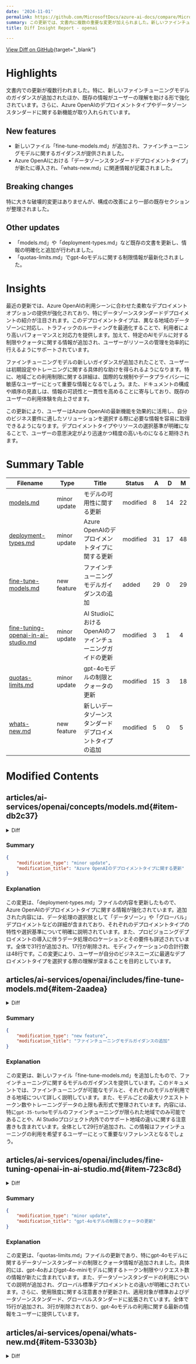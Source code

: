 ```yaml
---
date: '2024-11-01'
permalink: https://github.com/MicrosoftDocs/azure-ai-docs/compare/MicrosoftDocs:b16ebe2...MicrosoftDocs:7c64df0
summary: この更新では、文書内に複数の重要な変更が加えられました。新しいファインチューニングモデルに関するガイダンスや、Azure OpenAIにおけるデプロイメントタイプが導入され、情報が強化されています。既存の文書も更新され、特にgpt-4oモデルに関する制限情報も最新化されています。構成改善により情報の可読性が向上し、ユーザーが最新の機能を効果的に活用できるようになっています。この結果、ユーザーは自身のビジネスニーズに合わせた適切なソリューションを選択しやすくなり、意思決定も迅速かつ正確に行えることが期待されます。
title: Diff Insight Report - openai

---
```


[View Diff on GitHub](https://github.com/MicrosoftDocs/azure-ai-docs/compare/MicrosoftDocs:b16ebe2...MicrosoftDocs:7c64df0){target="_blank"}

# Highlights
文書内での更新が複数行われました。特に、新しいファインチューニングモデルのガイダンスが追加されたほか、既存の情報がユーザーの理解を助ける形で強化されています。さらに、Azure OpenAIのデプロイメントタイプやデータゾーンスタンダードに関する新機能が取り入れられています。

## New features
- 新しいファイル「fine-tune-models.md」が追加され、ファインチューニングモデルに関するガイダンスが提供されました。
- Azure OpenAIにおける「データゾーンスタンダードデプロイメントタイプ」が新たに導入され、「whats-new.md」に関連情報が記載されました。

## Breaking changes
特に大きな破壊的変更はありませんが、構成の改善により一部の既存セクションが整理されました。

## Other updates
- 「models.md」や「deployment-types.md」など既存の文書を更新し、情報の明確化と追加が行われました。
- 「quotas-limits.md」でgpt-4oモデルに関する制限情報が最新化されました。

# Insights
最近の更新では、Azure OpenAIの利用シーンに合わせた柔軟なデプロイメントオプションの提供が強化されており、特にデータゾーンスタンダードデプロイメントの紹介が注目されます。このデプロイメントタイプは、異なる地域のデータゾーンに対応し、トラフィックのルーティングを最適化することで、利用者により高いパフォーマンスと対応力を提供します。加えて、特定のAIモデルに対する制限やクォータに関する情報が追加され、ユーザーがリソースの管理を効率的に行えるようにサポートされています。

ファインチューニングモデルの新しいガイダンスが追加されたことで、ユーザーは初期設定やトレーニングに関する具体的な助けを得られるようになります。特に、地域ごとの利用制限に関する詳細は、国際的な規制やデータプライバシーに敏感なユーザーにとって重要な情報となるでしょう。また、ドキュメントの構成や順序の見直しは、情報の可読性と一貫性を高めることに寄与しており、既存のユーザーの利用体験を向上させます。

この更新により、ユーザーはAzure OpenAIの最新機能を効果的に活用し、自分のビジネス要件に適したソリューションを選択する際に必要な情報を容易に取得できるようになります。デプロイメントタイプやリソースの選択基準が明確になることで、ユーザーの意思決定がより迅速かつ精度の高いものになると期待されます。

# Summary Table
|  Filename  | Type |    Title    | Status | A  | D  | M  |
|------------|------|-------------|--------|----|----|----|
| [models.md](#item-db2c37) | minor update | モデルの可用性に関する更新 | modified | 8 | 14 | 22 | 
| [deployment-types.md](#item-210814) | minor update | Azure OpenAIのデプロイメントタイプに関する更新 | modified | 31 | 17 | 48 | 
| [fine-tune-models.md](#item-2aadea) | new feature | ファインチューニングモデルガイダンスの追加 | added | 29 | 0 | 29 | 
| [fine-tuning-openai-in-ai-studio.md](#item-723c8d) | minor update | AI StudioにおけるOpenAIのファインチューニングガイドの更新 | modified | 3 | 1 | 4 | 
| [quotas-limits.md](#item-06c6f9) | minor update | gpt-4oモデルの制限とクォータの更新 | modified | 15 | 3 | 18 | 
| [whats-new.md](#item-53303b) | new feature | 新しいデータゾーンスタンダードデプロイメントタイプの追加 | modified | 5 | 0 | 5 | 


# Modified Contents
## articles/ai-services/openai/concepts/models.md{#item-db2c37}

<details>
<summary>Diff</summary>
````diff
@@ -405,6 +405,13 @@ For more information on Provisioned deployments, see our [Provisioned guidance](
 
 This table doesn't include fine-tuning regional availability information.  Consult the [fine-tuning section](#fine-tuning-models) for this information.
 
+### Data zone standard model availability
+
+|Model|United States Data zone regions|European Union Data zone regions|
+|---|---|---|
+| `gpt-4o` (2024-08-06, 2024-05-13)| East US 2 <br> West US 3 <br> | Spain Central <br> West Europe|
+| `gpt-4o-mini` (2024-07-18) | East US 2 <br> West US 3 <br> | Spain Central <br> West Europe|
+
 ### Standard models by endpoint
 
 # [Chat Completions](#tab/standard-chat-completions)
@@ -494,20 +501,7 @@ These models can only be used with Embedding API requests.
 
 ## Fine-tuning models
 
-`gpt-35-turbo` - fine-tuning of this model is limited to a subset of regions, and is not available in every region the base model is available.  
-
-|  Model ID  | Fine-Tuning Regions | Max Request (tokens) | Training Data (up to) |
-|  --- | --- | :---: | :---: |
-| `babbage-002` | North Central US <br> Sweden Central  <br> Switzerland West | 16,384 | Sep 2021 |
-| `davinci-002` | North Central US <br> Sweden Central  <br> Switzerland West | 16,384 | Sep 2021 |
-| `gpt-35-turbo` (0613) | East US2 <br> North Central US <br> Sweden Central <br> Switzerland West | 4,096 | Sep 2021 |
-| `gpt-35-turbo` (1106) | East US2 <br> North Central US <br> Sweden Central <br> Switzerland West | Input: 16,385<br> Output: 4,096 |  Sep 2021|
-| `gpt-35-turbo` (0125)  | East US2 <br> North Central US <br> Sweden Central <br> Switzerland West | 16,385 | Sep 2021 |
-| `gpt-4` (0613) <sup>**1**</sup> | North Central US <br> Sweden Central | 8192 | Sep 2021 |
-| `gpt-4o-mini` <sup>**1**</sup> (2024-07-18) | North Central US <br> Sweden Central | Input: 128,000 <br> Output: 16,384  <br> Training example context length: 64,536 | Oct 2023 |
-| `gpt-4o` <sup>**1**</sup> (2024-08-06) | East US2 <br> North Central US <br> Sweden Central | Input: 128,000 <br> Output: 16,384  <br> Training example context length: 64,536 | Oct 2023 | 
-
-**<sup>1</sup>** GPT-4 is currently in public preview.
+[!INCLUDE [Fine-tune models](../includes/fine-tune-models.md)]
 
 ## Assistants (Preview)
 
````
</details>

### Summary

```json
{
    "modification_type": "minor update",
    "modification_title": "モデルの可用性に関する更新"
}
```

### Explanation
このコードの変更は、AIサービスに関連する文書「models.md」に minor update を加えたものです。新しいセクション「データゾーン標準モデルの可用性」が追加され、特定のモデルがアメリカとヨーロッパのデータゾーン地域でどのように利用可能かが示されています。また、既存の「ファインチューニングモデル」に関する情報が一部削除され、代わりに関連するリンクを追加することで情報の構成が改善されています。全体で、8行が追加され、14行が削除されており、モディフィケーションの合計行数は22行です。これにより、必要な情報がより明確に提示されるようになっています。

## articles/ai-services/openai/how-to/deployment-types.md{#item-210814}

<details>
<summary>Diff</summary>
````diff
@@ -13,18 +13,24 @@ ms.author: mbullwin
 
 # Azure OpenAI deployment types
 
-Azure OpenAI provides customers with choices on the hosting structure that fits their business and usage patterns. The service offers two main types of deployment: **standard** and **provisioned**. Standard is offered with a global deployment option, routing traffic globally to provide higher throughput. Provisioned is also offered with a global deployment option, allowing customers to purchase and deploy provisioned throughput units across Azure global infrastructure. All deployments can perform the exact same inference operations, however the billing, scale and performance are substantially different. As part of your solution design, you will need to make two key decisions:
+Azure OpenAI provides customers with choices on the hosting structure that fits their business and usage patterns. The service offers two main types of deployments: **standard** and **provisioned**. For a given deployment type, customers can align their workloads with their data processing requirements by choosing an Azure geography (`Standard` or `Provisioned`), Microsoft specified data zone (`DataZone-Standard`), or Global (`Global-Standard` or `Global Provisioned-Managed`) processing options.
 
-- **Data processing needs**: global vs. regional resources  
-- **Call volume**: standard vs. provisioned
+All deployments can perform the exact same inference operations, however the billing, scale, and performance are substantially different. As part of your solution design, you will need to make two key decisions:
 
-## Global versus regional deployment types
+- **Data processing location**  
+- **Call volume**
 
-For standard and provisioned deployments, you have an option of two types of configurations within your resource – **global** or **regional**. Global standard is the recommended starting point. 
+## Azure OpenAI Deployment Data Processing Locations
 
-Global deployments leverage Azure's global infrastructure, dynamically route customer traffic to the data center with best availability for the customer’s inference requests. This means you will get the highest initial throughput limits and best model availability with Global while still providing our uptime SLA and low latency. For high volume workloads above the specified usage tiers on standard and global standard, you may experience increased latency variation. For customers that require the lower latency variance at large workload usage, we recommend purchasing provisioned throughput.
+For standard deployments, there are three deployment type options to choose from - global, data zone, and Azure geography. For provisioned deployments, there are two deployment type options to choose from - global and Azure geography. Global standard is the recommended starting point. 
 
-Our global deployments will be the first location for all new models and features. Customers with very large throughput requirements should consider our provisioned deployment offering.
+Global deployments leverage Azure's global infrastructure to dynamically route customer traffic to the data center with the best availability for the customer’s inference requests. This means you will get the highest initial throughput limits and best model availability with Global while still providing our uptime SLA and low latency. For high volume workloads above the specified usage tiers on standard and global standard, you may experience increased latency variation. For customers that require the lower latency variance at large workload usage, we recommend leveraging our provisioned deployment types.
+
+Our global deployments will be the first location for all new models and features. Depending on call volume, customers with large volume and low latency variance requirements should consider our provisioned deployment types.
+
+Data zone deployments leverage Azure's global infrastructure to dynamically route customer traffic to the data center with the best availability for the customer's inference requests within the data zone defined by Microsoft. Positioned between our Azure geography and Global deployment offerings, data zone deployments provide elevated quota limits while keeping data processing within the Microsoft specified data zone. Data stored at rest will continue to remain in the geography of the Azure OpenAI resource (e.g., for an Azure OpenAI resource created in the Sweden Central Azure region, the Azure geography is Sweden).
+
+If the Azure OpenAI resource used in your Data Zone deployment is located in the United States, the data will be processed within the United States. If the Azure OpenAI resource used in your Data Zone deployment is located in a European Union Member Nation, the data will be processed within the European Union Member Nation geographies. For all Azure OpenAI service deployment types, any data stored at rest will continue to remain in the geography of the Azure OpenAI resource. Azure data processing and compliance commitments remain applicable.
 
 ## Deployment types
 
@@ -42,16 +48,6 @@ Azure OpenAI offers three types of deployments. These provide a varied level of
 | **Sku Name in code**     |  `GlobalBatch` |   `GlobalStandard`               |`GlobalProvisionedManaged`| `Standard`   |      `ProvisionedManaged`       |
 | **Billing model**        |  Pay-per-token |Pay-per-token |Hourly billing with optional purchase of monthly or yearly reservations| Pay-per-token |Hourly billing with optional purchase of monthly or yearly reservations|
 
-## Provisioned
-
-Provisioned deployments allow you to specify the amount of throughput you require in a deployment. The service then allocates the necessary model processing capacity and ensures it's ready for you. Throughput is defined in terms of provisioned throughput units (PTU) which is a normalized way of representing the throughput for your deployment. Each model-version pair requires different amounts of PTU to deploy and provide different amounts of throughput per PTU. Learn more from our [Provisioned throughput concepts article](../concepts/provisioned-throughput.md).
-
-## Standard
-
-Standard deployments provide a pay-per-call billing model on the chosen model. Provides the fastest way to get started as you only pay for what you consume. Models available in each region as well as throughput may be limited.  
-
-Standard deployments are optimized for low to medium volume workloads with high burstiness. Customers with high consistent volume may experience greater latency variability.
-
 ## Global standard
 
 > [!IMPORTANT]
@@ -91,6 +87,24 @@ Key use cases include:
 
 * **Marketing and Personalization:** Generate personalized content and recommendations at scale.
 
+## Data zone standard
+> [!IMPORTANT]
+> Data stored at rest remains in the designated Azure geography, while data may be processed for inferencing in any Azure OpenAI location within the Microsoft specified data zone. [Learn more about data residency](https://azure.microsoft.com/explore/global-infrastructure/data-residency/).
+
+Data zone standard deployments are available in the same Azure OpenAI resource as all other Azure OpenAI deployment types but allow you to leverage Azure global infrastructure to dynamically route traffic to the data center within the Microsoft defined data zone with the best availability for each request. Data zone standard provides higher default quotas than our Azure geography-based deployment types. 
+
+Customers with high consistent volume may experience greater latency variability. The threshold is set per model. See the [Quotas and limits](/azure/ai-services/openai/quotas-limits#usage-tiers) page to learn more. For workloads that require low latency variance at large volume, we recommend leveraging the provisioned deployment offerings. 
+
+## Standard
+
+Standard deployments provide a pay-per-call billing model on the chosen model. Provides the fastest way to get started as you only pay for what you consume. Models available in each region as well as throughput may be limited.  
+
+Standard deployments are optimized for low to medium volume workloads with high burstiness. Customers with high consistent volume may experience greater latency variability.
+
+## Provisioned
+
+Provisioned deployments allow you to specify the amount of throughput you require in a deployment. The service then allocates the necessary model processing capacity and ensures it's ready for you. Throughput is defined in terms of provisioned throughput units (PTU) which is a normalized way of representing the throughput for your deployment. Each model-version pair requires different amounts of PTU to deploy and provide different amounts of throughput per PTU. Learn more from our [Provisioned throughput concepts article](../concepts/provisioned-throughput.md).
+
 ### How to disable access to global deployments in your subscription
 
 Azure Policy helps to enforce organizational standards and to assess compliance at-scale. Through its compliance dashboard, it provides an aggregated view to evaluate the overall state of the environment, with the ability to drill down to the per-resource, per-policy granularity. It also helps to bring your resources to compliance through bulk remediation for existing resources and automatic remediation for new resources. [Learn more about Azure Policy and specific built-in controls for AI services](/azure/ai-services/security-controls-policy).
````
</details>

### Summary

```json
{
    "modification_type": "minor update",
    "modification_title": "Azure OpenAIのデプロイメントタイプに関する更新"
}
```

### Explanation
この変更は、「deployment-types.md」ファイルの内容を更新したもので、Azure OpenAIのデプロイメントタイプに関する情報が強化されています。追加された内容には、データ処理の選択肢として「データゾーン」や「グローバル」デプロイメントなどの詳細が含まれており、それぞれのデプロイメントタイプの特性や選択基準について明確に説明されています。また、プロビジョニングデプロイメントの導入に伴うデータ処理のロケーションとその要件も詳述されています。全体で31行が追加され、17行が削除され、モディフィケーションの合計行数は48行です。この変更により、ユーザーが自分のビジネスニーズに最適なデプロイメントタイプを選択する際の理解が深まることを目的としています。

## articles/ai-services/openai/includes/fine-tune-models.md{#item-2aadea}

<details>
<summary>Diff</summary>
````diff
@@ -0,0 +1,29 @@
+---
+title: Fine-tuning model guidance
+titleSuffix: Azure OpenAI
+description: Describes the models that support fine-tuning and the regions where fine-tuning is available.
+author: mrbullwinkle 
+ms.author: mbullwin 
+ms.service: azure-ai-openai
+ms.topic: include
+ms.date: 10/31/2024
+manager: nitinme
+---
+
+> [!NOTE]
+> `gpt-35-turbo` - Fine-tuning of this model is limited to a subset of regions, and isn't available in every region the base model is available. 
+>
+> The supported regions for fine-tuning might vary if you use Azure OpenAI models in an AI Studio project versus outside a project.
+
+|  Model ID  | Fine-tuning regions | Max request (tokens) | Training Data (up to) |
+|  --- | --- | :---: | :---: |
+| `babbage-002` | North Central US <br> Sweden Central  <br> Switzerland West | 16,384 | Sep 2021 |
+| `davinci-002` | North Central US <br> Sweden Central  <br> Switzerland West | 16,384 | Sep 2021 |
+| `gpt-35-turbo` (0613) | East US2 <br> North Central US <br> Sweden Central <br> Switzerland West | 4,096 | Sep 2021 |
+| `gpt-35-turbo` (1106) | East US2 <br> North Central US <br> Sweden Central <br> Switzerland West | Input: 16,385<br> Output: 4,096 |  Sep 2021|
+| `gpt-35-turbo` (0125)  | East US2 <br> North Central US <br> Sweden Central <br> Switzerland West | 16,385 | Sep 2021 |
+| `gpt-4` (0613) <sup>**1**</sup> | North Central US <br> Sweden Central | 8192 | Sep 2021 |
+| `gpt-4o-mini` <sup>**1**</sup> (2024-07-18) | North Central US <br> Sweden Central | Input: 128,000 <br> Output: 16,384  <br> Training example context length: 64,536 | Oct 2023 |
+| `gpt-4o` <sup>**1**</sup> (2024-08-06) | East US2 <br> North Central US <br> Sweden Central | Input: 128,000 <br> Output: 16,384  <br> Training example context length: 64,536 | Oct 2023 | 
+
+**<sup>1</sup>** GPT-4 is currently in public preview.
````
</details>

### Summary

```json
{
    "modification_type": "new feature",
    "modification_title": "ファインチューニングモデルガイダンスの追加"
}
```

### Explanation
この変更は、新しいファイル「fine-tune-models.md」を追加したもので、ファインチューニングに関するモデルのガイダンスを提供しています。このドキュメントでは、ファインチューニングが可能なモデルと、それぞれのモデルが利用できる地域について詳しく説明しています。また、モデルごとの最大リクエストトークン数やトレーニングデータの上限も表形式で整理されています。内容には、特に`gpt-35-turbo`モデルのファインチューニングが限られた地域でのみ可能であることや、AI Studioプロジェクト内外でのサポート地域の違いに関する注意書きも含まれています。全体として29行が追加され、この情報はファインチューニングの利用を希望するユーザーにとって重要なリファレンスとなるでしょう。

## articles/ai-services/openai/includes/fine-tuning-openai-in-ai-studio.md{#item-723c8d}

<details>
<summary>Diff</summary>
````diff
@@ -19,6 +19,8 @@ ms.custom: include, build-2024
 - An [Azure AI hub resource](../../../ai-studio/how-to/create-azure-ai-resource.md).
 - An [Azure AI project](../../../ai-studio/how-to/create-projects.md) in Azure AI Studio.
 - An [Azure OpenAI connection](/azure/ai-studio/how-to/connections-add?tabs=azure-openai#connection-details) to a resource in a [region where fine-tuning is supported](/azure/ai-services/openai/concepts/models#fine-tuning-models).
+    > [!NOTE]
+    > The supported regions might vary if you use Azure OpenAI models in an AI Studio project versus outside a project.
 - Fine-tuning access requires **Cognitive Services OpenAI Contributor** role on the Azure OpenAI resource.
 - If you don't already have access to view quota and deploy models in Azure AI Studio you need [more permissions](../how-to/role-based-access-control.md).
 
@@ -92,7 +94,7 @@ In addition to the JSONL format, training and validation data files must be enco
 
 ### Create your training and validation datasets
 
-The more training examples you have, the better. Fine tuning jobs will not proceed without at least 10 training examples, but such a small number are not enough to noticeably influence model responses. It is best practice to provide hundreds, if not thousands, of training examples to be successful.
+The more training examples you have, the better. Fine tuning jobs will not proceed without at least 10 training examples, but such a small number is not enough to noticeably influence model responses. It is best practice to provide hundreds, if not thousands, of training examples to be successful.
 
 In general, doubling the dataset size can lead to a linear increase in model quality. But keep in mind, low quality examples can negatively impact performance. If you train the model on a large amount of internal data, without first pruning the dataset for only the highest quality examples you could end up with a model that performs much worse than expected.
 
````
</details>

### Summary

```json
{
    "modification_type": "minor update",
    "modification_title": "AI StudioにおけるOpenAIのファインチューニングガイドの更新"
}
```

### Explanation
この変更は、「fine-tuning-openai-in-ai-studio.md」ファイルの内容を更新したもので、OpenAIのファインチューニングに関するAI Studio内での利用に関する情報が強化されています。具体的には、ファインチューニングのサポート地域に関する注意事項が追加され、AI Studioプロジェクト内外での地域サポートの違いについての情報が明記されました。また、ファインチューニングに必要なトレーニング例の数に関する説明も微調整されています。全体で3行が追加され、1行が削除され、内容が明確にされることで、ユーザーがファインチューニングを実施する際の理解が向上することを目指しています。

## articles/ai-services/openai/quotas-limits.md{#item-06c6f9}

<details>
<summary>Diff</summary>
````diff
@@ -108,6 +108,18 @@ The following sections provide you with a quick guide to the default quotas and
 
 M = million | K = thousand
 
+### gpt-4o data zone standard
+
+| Model|Tier| Quota Limit in tokens per minute (TPM) | Requests per minute |
+|---|---|:---:|:---:|
+|`gpt-4o`|Enterprise agreement | 10 M | 60 K |
+|`gpt-4o-mini` | Enterprise agreement | 20 M | 120 K |
+|`gpt-4o` |Default | 300 K | 1.8 K |
+|`gpt-4o-mini` | Default | 1 M | 6 K  |
+
+M = million | K = thousand
+
+
 ### gpt-4o standard
 
 | Model|Tier| Quota Limit in tokens per minute (TPM) | Requests per minute |
@@ -121,14 +133,14 @@ M = million | K = thousand
 
 #### Usage tiers
 
-Global Standard deployments use Azure's global infrastructure, dynamically routing customer traffic to the data center with best availability for the customer’s inference requests. This enables more consistent latency for customers with low to medium levels of traffic. Customers with high sustained levels of usage might see more variability in response latency.
+Global standard deployments use Azure's global infrastructure, dynamically routing customer traffic to the data center with best availability for the customer’s inference requests. Similarly, Data zone standard deployments allow you to leverage Azure global infrastructure to dynamically route traffic to the data center within the Microsoft defined data zone with the best availability for each request. This enables more consistent latency for customers with low to medium levels of traffic. Customers with high sustained levels of usage might see more variability in response latency.
 
 The Usage Limit determines the level of usage above which customers might see larger variability in response latency. A customer’s usage is defined per model and is the total tokens consumed across all deployments in all subscriptions in all regions for a given tenant.
 
 > [!NOTE]
-> Usage tiers only apply to standard and global standard deployment types. Usage tiers do not apply to global batch and provisioned throughput deployments.
+> Usage tiers only apply to standard, data zone standard, and global standard deployment types. Usage tiers do not apply to global batch and provisioned throughput deployments.
 
-#### GPT-4o global standard & standard
+#### GPT-4o global standard, data zone standard, & standard
 
 |Model| Usage Tiers per month |
 |----|----|
````
</details>

### Summary

```json
{
    "modification_type": "minor update",
    "modification_title": "gpt-4oモデルの制限とクォータの更新"
}
```

### Explanation
この変更は、「quotas-limits.md」ファイルの更新であり、特にgpt-4oモデルに関するデータゾーンスタンダードの制限とクォータ情報が追加されました。具体的には、gpt-4oおよびgpt-4o-miniモデルに関するトークン制限やリクエスト数の情報が新たに含まれています。また、データゾーンスタンダードの利用についての説明が追加され、グローバル標準デプロイメントとの違いが明確にされています。さらに、使用限度に関する注意書きが更新され、適用対象が標準およびデータゾーンスタンダード、グローバルスタンダードに拡張されています。全体で15行が追加され、3行が削除されており、gpt-4oモデルの利用に関する最新の情報をユーザーに提供しています。

## articles/ai-services/openai/whats-new.md{#item-53303b}

<details>
<summary>Diff</summary>
````diff
@@ -20,6 +20,11 @@ This article provides a summary of the latest releases and major documentation u
 
 ## October 2024
 
+### NEW data zone standard deployment type
+Data zone standard deployments are available in the same Azure OpenAI resource as all other Azure OpenAI deployment types but allow you to leverage Azure global infrastructure to dynamically route traffic to the data center within the Microsoft defined data zone with the best availability for each request. Data zone standard provides higher default quotas than our Azure geography-based deployment types.  Data zone standard deployments are supported on `gpt-4o-2024-08-06`, `gpt-4o-2024-05-13, and `gpt-4o-mini-2024-07-18` models.
+
+For more information, see the [deployment types guide](https://aka.ms/aoai/docs/deployment-types).
+
 ### Global Batch GA
 
 Azure OpenAI global batch is now generally available.
````
</details>

### Summary

```json
{
    "modification_type": "new feature",
    "modification_title": "新しいデータゾーンスタンダードデプロイメントタイプの追加"
}
```

### Explanation
この変更は、「whats-new.md」ファイルの更新で、Azure OpenAIに新たに追加された「データゾーンスタンダードデプロイメントタイプ」についての情報が盛り込まれています。この新しいデプロイメントタイプは、Microsoftが定義したデータゾーン内のデータセンターに動的にトラフィックをルーティングし、より高いクォータを提供することができる特徴を持っています。また、データゾーンスタンダードデプロイメントは特定のgpt-4oモデルに対応していることも言及されています。さらに、詳細情報へのリンクも追加されており、ユーザーがさらに学びやすくなっています。全体で5行が追加され、文書が最新のリリース情報を反映する形で更新されています。



